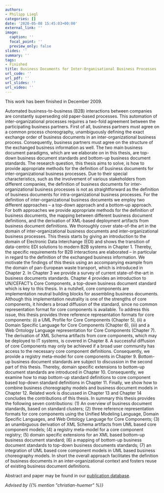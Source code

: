 ```yaml
---
authors:
- Philipp Liegl
categories: []
date: '2020-05-08 15:45:03+00:00'
external_link: ''
image:
  caption: ''
  focal_point: ''
  preview_only: false
slides: ''
summary: ''
tags:
- Finished
title: Business Documents for Inter-Organisational Business Processes
url_code: ''
url_pdf: ''
url_slides: ''
url_video: ''
---
```


This work has been finished in December 2009.

Automated business-to-business (B2B) interactions between companies are constantly superseding old paper-based processes. This automation of inter-organizational processes requires a two-fold agreement between the participating business partners. First of all, business partners must agree on a common process choreography, unambiguously defining the exact exchange order of business documents in an inter-organizational business process. Consequently, business partners must agree on the structure of the exchanged business information as well. The two main business document paradigms, which are we elaborate on in this thesis, are top-down business document standards and bottom-up business document standards. The research question, this thesis aims to solve, is how to provide appropriate methods for the definition of business documents for inter-organizational business processes. Due to their special characteristics, such as the involvement of various stakeholders from different companies, the definition of business documents for inter-organizational business processes is not as straightforward as the definition of business documents for intra-organizational business processes. For the definition of inter-organizational business documents we employ two different approaches – a top-down approach and a bottom-up approach. For both approaches we provide appropriate methods for the definition of business documents, the mapping between different business document definitions, and the derivation of XML-based deployment artifacts from business document definitions. We thoroughly cover state-of-the art in the domain of inter-organizational business documents and inter-organizational business processes. This thesis starts by giving an introduction to the domain of Electronic Data Interchange (EDI) and shows the transition of data-centric EDI solutions to modern B2B systems in Chapter 1. Thereby, the specific requirements for B2B interactions are elaborated – in particular in regard to the definition of the exchanged business information. We motivate the findings of this thesis using an accompanying example from the domain of pan-European waste transport, which is introduced in Chapter 2. In Chapter 3 we provide a survey of current state-of-the-art in business documents standards. Chapter 4 provides an introduction to UN/CEFACT’s Core Components, a top-down business document standard which is key to this thesis. In a nutshell, core components are implementation neutral building blocks for assembling business documents. Although this implementation neutrality is one of the strengths of core components, it hinders a broad diffusion of the standard, since no common representation format for core components is available. To address this issue, this thesis provides three reference representation formats for core components: (i) a UML Profile for Core Components (Chapter 5), (ii) a Domain Specific Language for Core Components (Chapter 6), (iii) and a Web Ontology Language representation for Core Components (Chapter 7). The derivation of XML Schema artifacts from core components, which may be deployed to IT systems, is covered in Chapter 8. A successful diffusion of core Components may only be achieved if a broad user community has access to the necessary core component definitions. Consequently, we provide a registry meta-model for core components in Chapter 9. Bottom-up business document standards are subject to discussion in the second part of this thesis. Thereby, domain specific extensions to bottom-up document standards are introduced in Chapter 10. Consequently, we examine how to map bottom-up standard definitions to core component based top-down standard definitions in Chapter 11. Finally, we show how to combine business choreography models and business document models in Chapter 12. Related work is discussed in Chapter 13 and Chapter 14 concludes the contributions of this thesis. In summary this thesis provides the following seven contributions: (1) An overview of business document standards, based on standard clusters; (2) three reference representation formats for core components using the Unified Modeling Language, Domain Specific Languages, and Web Ontology Language for Core Components; (3) an unambiguous derivation of XML Schema artifacts from UML based core component models; (4) a registry meta-model for a core component registry; (5) domain specific extensions for an XML based bottom-up business document standard; (6) a mapping of bottom-up business document standards to top-down business documents standards; (7) an integration of UML based core component models in UML based business choreography models. In short the overall approach facilitates the definition of business documents in an inter-organizational context and fosters reuse of existing business document definitions.

Abstract and paper may be found in our <a class="external" href="http://publik.tuwien.ac.at/showentry.php?ID=183994&amp;lang=2">publication database</a>.

*Advised by {{% mention "christian-huemer" %}}*